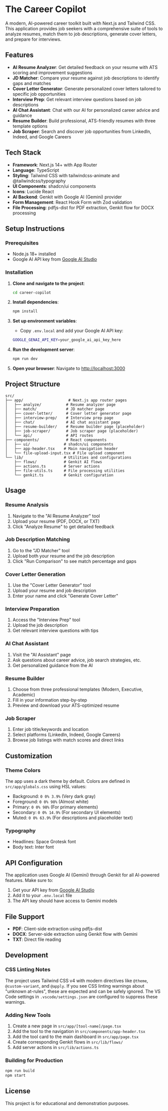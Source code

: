 # The Career Copilot

A modern, AI-powered career toolkit built with Next.js and Tailwind CSS. This application provides job seekers with a comprehensive suite of tools to analyze resumes, match them to job descriptions, generate cover letters, and prepare for interviews.

## Features

- **AI Resume Analyzer**: Get detailed feedback on your resume with ATS scoring and improvement suggestions
- **JD Matcher**: Compare your resume against job descriptions to identify gaps and matches
- **Cover Letter Generator**: Generate personalized cover letters tailored to specific job opportunities
- **Interview Prep**: Get relevant interview questions based on job descriptions
- **AI Chat Assistant**: Chat with our AI for personalized career advice and guidance
- **Resume Builder**: Build professional, ATS-friendly resumes with three template options
- **Job Scraper**: Search and discover job opportunities from LinkedIn, Indeed, and Google Careers

## Tech Stack

- **Framework**: Next.js 14+ with App Router
- **Language**: TypeScript
- **Styling**: Tailwind CSS with tailwindcss-animate and @tailwindcss/typography
- **UI Components**: shadcn/ui components
- **Icons**: Lucide React
- **AI Backend**: Genkit with Google AI (Gemini) provider
- **Form Management**: React Hook Form with Zod validation
- **File Processing**: pdfjs-dist for PDF extraction, Genkit flow for DOCX processing

## Setup Instructions

### Prerequisites

- Node.js 18+ installed
- Google AI API key from [Google AI Studio](https://aistudio.google.com/app/apikey)

### Installation

1. **Clone and navigate to the project**:
   ```bash
   cd career-copilot
   ```

2. **Install dependencies**:
   ```bash
   npm install
   ```

3. **Set up environment variables**:
   - Copy `.env.local` and add your Google AI API key:
   ```bash
   GOOGLE_GENAI_API_KEY=your_google_ai_api_key_here
   ```

4. **Run the development server**:
   ```bash
   npm run dev
   ```

5. **Open your browser**:
   Navigate to [http://localhost:3000](http://localhost:3000)

## Project Structure

```
src/
├── app/                    # Next.js app router pages
│   ├── analyze/           # Resume analyzer page
│   ├── match/             # JD matcher page
│   ├── cover-letter/      # Cover letter generator page
│   ├── interview-prep/    # Interview prep page
│   ├── chat/              # AI chat assistant page
│   ├── resume-builder/    # Resume builder page (placeholder)
│   ├── job-scraper/       # Job scraper page (placeholder)
│   └── api/               # API routes
├── components/            # React components
│   ├── ui/               # shadcn/ui components
│   ├── app-header.tsx    # Main navigation header
│   └── file-upload-input.tsx # File upload component
└── lib/                  # Utilities and configurations
    ├── flows/            # Genkit AI flows
    ├── actions.ts        # Server actions
    ├── file-utils.ts     # File processing utilities
    └── genkit.ts         # Genkit configuration
```

## Usage

### Resume Analysis
1. Navigate to the "AI Resume Analyzer" tool
2. Upload your resume (PDF, DOCX, or TXT)
3. Click "Analyze Resume" to get detailed feedback

### Job Description Matching
1. Go to the "JD Matcher" tool
2. Upload both your resume and the job description
3. Click "Run Comparison" to see match percentage and gaps

### Cover Letter Generation
1. Use the "Cover Letter Generator" tool
2. Upload your resume and job description
3. Enter your name and click "Generate Cover Letter"

### Interview Preparation
1. Access the "Interview Prep" tool
2. Upload the job description
3. Get relevant interview questions with tips

### AI Chat Assistant
1. Visit the "AI Assistant" page
2. Ask questions about career advice, job search strategies, etc.
3. Get personalized guidance from the AI

### Resume Builder
1. Choose from three professional templates (Modern, Executive, Academic)
2. Fill in your information step-by-step
3. Preview and download your ATS-optimized resume

### Job Scraper
1. Enter job title/keywords and location
2. Select platforms (LinkedIn, Indeed, Google Careers)
3. Browse job listings with match scores and direct links

## Customization

### Theme Colors
The app uses a dark theme by default. Colors are defined in `src/app/globals.css` using HSL values:

- Background: `0 0% 3.9%` (Very dark gray)
- Foreground: `0 0% 98%` (Almost white)
- Primary: `0 0% 98%` (For primary elements)
- Secondary: `0 0% 14.9%` (For secondary UI elements)
- Muted: `0 0% 63.9%` (For descriptions and placeholder text)

### Typography
- Headlines: Space Grotesk font
- Body text: Inter font

## API Configuration

The application uses Google AI (Gemini) through Genkit for all AI-powered features. Make sure to:

1. Get your API key from [Google AI Studio](https://aistudio.google.com/app/apikey)
2. Add it to your `.env.local` file
3. The API key should have access to Gemini models

## File Support

- **PDF**: Client-side extraction using pdfjs-dist
- **DOCX**: Server-side extraction using Genkit flow with Gemini
- **TXT**: Direct file reading

## Development

### CSS Linting Notes
The project uses Tailwind CSS v4 with modern directives like `@theme`, `@custom-variant`, and `@apply`. If you see CSS linting warnings about "unknown at-rules", these are expected and can be safely ignored. The VS Code settings in `.vscode/settings.json` are configured to suppress these warnings.

### Adding New Tools
1. Create a new page in `src/app/[tool-name]/page.tsx`
2. Add the tool to the navigation in `src/components/app-header.tsx`
3. Add the tool card to the main dashboard in `src/app/page.tsx`
4. Create corresponding Genkit flows in `src/lib/flows/`
5. Add server actions in `src/lib/actions.ts`

### Building for Production
```bash
npm run build
npm start
```

## License

This project is for educational and demonstration purposes.
